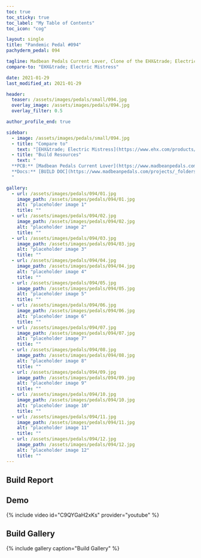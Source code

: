 ```yaml
---
toc: true
toc_sticky: true
toc_label: "My Table of Contents"
toc_icon: "cog"

layout: single
title: "Pandemic Pedal #094"
pachyderm_pedal: 094

tagline: Madbean Pedals Current Lover, Clone of the EHX&trade; Electric Mistress
compare-to: "EHX&trade; Electric Mistress"

date: 2021-01-29
last_modified_at: 2021-01-29

header:
  teaser: /assets/images/pedals/small/094.jpg
  overlay_image: /assets/images/pedals/094.jpg
  overlay_filter: 0.5

author_profile_end: true

sidebar:
  - image: /assets/images/pedals/small/094.jpg
  - title: "Compare to"
    text: "[EHX&trade; Electric Mistress](https://www.ehx.com/products/deluxe-electric-mistress/)"
  - title: "Build Resources"
    text: "
  **PCB:** [Madbean Pedals Current Lover](https://www.madbeanpedals.com/projects/index.html)<br>
  **Docs:** [BUILD DOC](https://www.madbeanpedals.com/projects/_folders/FilterMod/docs/CurrentLover_2015.zip)
  "

gallery:
  - url: /assets/images/pedals/094/01.jpg
    image_path: /assets/images/pedals/094/01.jpg
    alt: "placeholder image 1"
    title: ""
  - url: /assets/images/pedals/094/02.jpg
    image_path: /assets/images/pedals/094/02.jpg
    alt: "placeholder image 2"
    title: ""
  - url: /assets/images/pedals/094/03.jpg
    image_path: /assets/images/pedals/094/03.jpg
    alt: "placeholder image 3"
    title: ""
  - url: /assets/images/pedals/094/04.jpg
    image_path: /assets/images/pedals/094/04.jpg
    alt: "placeholder image 4"
    title: ""
  - url: /assets/images/pedals/094/05.jpg
    image_path: /assets/images/pedals/094/05.jpg
    alt: "placeholder image 5"
    title: ""
  - url: /assets/images/pedals/094/06.jpg
    image_path: /assets/images/pedals/094/06.jpg
    alt: "placeholder image 6"
    title: ""
  - url: /assets/images/pedals/094/07.jpg
    image_path: /assets/images/pedals/094/07.jpg
    alt: "placeholder image 7"
    title: ""
  - url: /assets/images/pedals/094/08.jpg
    image_path: /assets/images/pedals/094/08.jpg
    alt: "placeholder image 8"
    title: ""
  - url: /assets/images/pedals/094/09.jpg
    image_path: /assets/images/pedals/094/09.jpg
    alt: "placeholder image 9"
    title: ""
  - url: /assets/images/pedals/094/10.jpg
    image_path: /assets/images/pedals/094/10.jpg
    alt: "placeholder image 10"
    title: ""
  - url: /assets/images/pedals/094/11.jpg
    image_path: /assets/images/pedals/094/11.jpg
    alt: "placeholder image 11"
    title: ""
  - url: /assets/images/pedals/094/12.jpg
    image_path: /assets/images/pedals/094/12.jpg
    alt: "placeholder image 12"
    title: ""
---
```


## Build Report


## Demo

{% include video id="C9QYGaH2xKs" provider="youtube" %}

## Build Gallery

{% include gallery caption="Build Gallery" %}